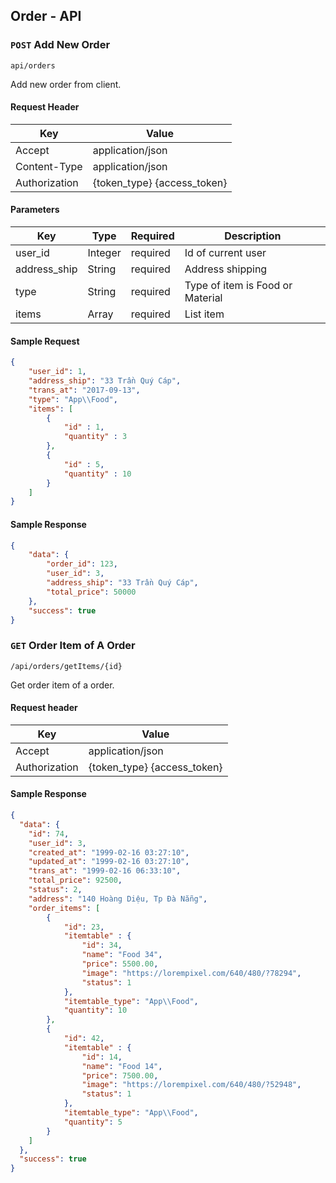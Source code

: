 ## Order - API

### `POST` Add New Order
```
api/orders
```
Add new order from client.
#### Request Header
| Key | Value |
|---|---|
| Accept | application/json |
|Content-Type| application/json |
| Authorization | {token_type} {access_token} |
#### Parameters
| Key | Type | Required | Description |
|---|---|---|---|
| user_id | Integer | required | Id of current user |
| address_ship | String | required | Address shipping |
| type | String | required | Type of item is Food or Material |
| items | Array | required | List item |
#### Sample Request
```json
{
	"user_id": 1,
	"address_ship": "33 Trần Quý Cáp",
	"trans_at": "2017-09-13",
	"type": "App\\Food",
	"items": [ 
		{ 
			"id" : 1,
			"quantity" : 3
		},
		{ 
			"id" : 5,
			"quantity" : 10
		}
	]
}
```
#### Sample Response
```json
{
	"data": {
		"order_id": 123,
		"user_id": 3,
		"address_ship": "33 Trần Quý Cáp",
		"total_price": 50000 
	},
	"success": true
}
```

### `GET` Order Item of A Order
```
/api/orders/getItems/{id}
```
Get order item of a order.

#### Request header
| Key | Value |
|---|---|
| Accept | application/json |
| Authorization | {token_type} {access_token} |

#### Sample Response
```json
{
  "data": {
    "id": 74,
    "user_id": 3,
    "created_at": "1999-02-16 03:27:10",
    "updated_at": "1999-02-16 03:27:10",
    "trans_at": "1999-02-16 06:33:10",
    "total_price": 92500,
    "status": 2,
    "address": "140 Hoàng Diệu, Tp Đà Nẵng",
    "order_items": [
    	{
    		"id": 23,
    		"itemtable" : {
    			"id": 34,
                "name": "Food 34",
                "price": 5500.00,
                "image": "https://lorempixel.com/640/480/?78294",
                "status": 1
    		},
    		"itemtable_type": "App\\Food",
    		"quantity": 10
    	},
		{
            "id": 42,
            "itemtable" : {
            	"id": 14,
            	"name": "Food 14",
            	"price": 7500.00,
            	"image": "https://lorempixel.com/640/480/?52948",
            	"status": 1
            },
            "itemtable_type": "App\\Food",
            "quantity": 5	
        }
    ]
  },
  "success": true
}
```
